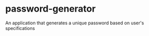 # password-generator
An application that generates a unique password based on user's specifications
